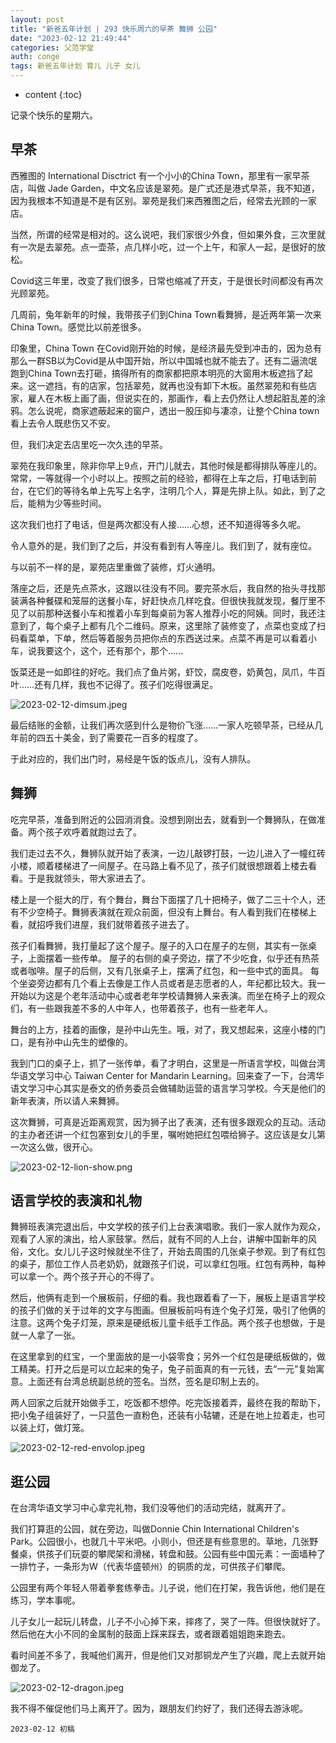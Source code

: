 ```yaml
---
layout: post
title: "新爸五年计划 | 293 快乐周六的早茶 舞狮 公园"
date: "2023-02-12 21:49:44"
categories: 父范学堂
auth: conge
tags: 新爸五年计划 育儿 儿子 女儿 
---
```

* content
{:toc}

记录个快乐的星期六。




## 早茶

西雅图的 International Disctrict 有一个小小的China Town，那里有一家早茶店，叫做 Jade Garden，中文名应该是翠苑。是广式还是港式早茶，我不知道，因为我根本不知道是不是有区别。翠苑是我们来西雅图之后，经常去光顾的一家店。

当然，所谓的经常是相对的。这么说吧，我们家很少外食，但如果外食，三次里就有一次是去翠苑。点一壶茶，点几样小吃，过一个上午，和家人一起，是很好的放松。

Covid这三年里，改变了我们很多，日常也缩减了开支，于是很长时间都没有再次光顾翠苑。

几周前，兔年新年的时候，我带孩子们到China Town看舞狮，是近两年第一次来China Town。感觉比以前差很多。

印象里，China Town 在Covid刚开始的时候，是经济最先受到冲击的，因为总有那么一群SB以为Covid是从中国开始，所以中国城也就不能去了。还有二逼流氓跑到China Town去打砸，搞得所有的商家都把原本明亮的大窗用木板遮挡了起来。这一遮挡，有的店家，包括翠苑，就再也没有卸下木板。虽然翠苑和有些店家，雇人在木板上画了画，但说实在的，那画作，看上去仍然让人想起脏乱差的涂鸦。怎么说呢，商家遮蔽起来的窗户，透出一股压抑与凄凉，让整个China town看上去令人既悲伤又不安。

但，我们决定去店里吃一次久违的早茶。

翠苑在我印象里，除非你早上9点，开门儿就去，其他时候是都得排队等座儿的。常常，一等就得一个小时以上。按照之前的经验，都得在上车之后，打电话到前台，在它们的等待名单上先写上名字，注明几个人，算是先排上队。如此，到了之后，能稍为少等些时间。

这次我们也打了电话，但是两次都没有人接……心想，还不知道得等多久呢。

令人意外的是，我们到了之后，并没有看到有人等座儿。我们到了，就有座位。

与以前不一样的是，翠苑店里重做了装修，灯火通明。

落座之后，还是先点茶水，这跟以往没有不同。要完茶水后，我自然的抬头寻找那装满各种餐碟和笼屉的送餐小车，好赶快点几样吃食。但很快我就发现，餐厅里不见了以前那种送餐小车和推着小车到每桌前为客人推荐小吃的阿姨。同时，我还注意到了，每个桌子上都有几个二维码。原来，这里除了装修变了，点菜也变成了扫码看菜单，下单，然后等着服务员把你点的东西送过来。点菜不再是可以看着小车，说我要这个，这个，还有那个，那个……

饭菜还是一如即往的好吃。我们点了鱼片粥，虾饺，腐皮卷，奶黄包，凤爪，牛百叶……还有几样，我也不记得了。孩子们吃得很满足。

![2023-02-12-dimsum.jpeg](https://s2.loli.net/2023/02/13/okH9jBtbRE4Dn8O.jpg)

最后结账的金额，让我们再次感到什么是物价飞涨……一家人吃顿早茶，已经从几年前的四五十美金，到了需要花一百多的程度了。

于此对应的，我们出门时，易经是午饭的饭点儿，没有人排队。

## 舞狮

吃完早茶，准备到附近的公园消消食。没想到刚出去，就看到一个舞狮队，在做准备。两个孩子欢呼着就跑过去了。

我们走过去不久，舞狮队就开始了表演，一边儿敲锣打鼓，一边儿进入了一幢红砖小楼，顺着楼梯进了一间屋子。在马路上看不见了，孩子们就很想跟着上楼去看看。于是我就领头，带大家进去了。

楼上是一个挺大的厅，有个舞台，舞台下面摆了几十把椅子，做了二三十个人，还有不少空椅子。舞狮表演就在观众前面，但没有上舞台。有人看到我们在楼梯上看，就招呼我们进屋，我们就带着孩子进去了。

孩子们看舞狮，我打量起了这个屋子。屋子的入口在屋子的左侧，其实有一张桌子，上面摆着一些传单。 屋子的右侧的桌子旁边，摆了不少吃食，似乎还有热茶或者咖啡。屋子的后侧，又有几张桌子上，摆满了红包，和一些中式的面具。 每个坐姿旁边都有几个看上去像是工作人员或者是志愿者的人，年纪都比较大。我一开始以为这是个老年活动中心或者老年学校请舞狮人来表演。而坐在椅子上的观众们，有一些跟我差不多的人中年人，也带着孩子，也有一些老年人。

舞台的上方，挂着的画像，是孙中山先生。哦，对了，我又想起来，这座小楼的门口，是有孙中山先生的塑像的。

我到门口的桌子上，抓了一张传单，看了才明白，这里是一所语言学校，叫做台湾华语文学习中心 Taiwan Center for Mandarin Learning。回来查了一下，台湾华语文学习中心其实是泰文的侨务委员会做辅助运营的语言学习学校。今天是他们的新年表演，所以请人来舞狮。

这次舞狮，可真是近距离观赏，因为狮子出了表演，还有很多跟观众的互动。活动的主办者还讲一个红包塞到女儿的手里，嘱咐她把红包喂给狮子。这应该是女儿第一次这么做，很开心。

![2023-02-12-lion-show.png](https://s2.loli.net/2023/02/13/IJhjAx5UgK2rcun.png)

## 语言学校的表演和礼物

舞狮班表演完退出后，中文学校的孩子们上台表演唱歌。我们一家人就作为观众，观看了人家的演出，给人家鼓掌。然后，就有不同的人上台，讲解中国新年的风俗，文化。女儿儿子这时候就坐不住了，开始去周围的几张桌子参观。到了有红包的桌子，那位工作人员老奶奶，就跟孩子们说，可以拿红包哦。红包有两种，每种可以拿一个。两个孩子开心的不得了。

然后，他俩有走到一个展板前，仔细的看。我也跟着看了一下，展板上是语言学校的孩子们做的关于过年的文字与图画。但展板前吗有连个兔子灯笼，吸引了他俩的注意。这两个兔子灯笼，原来是硬纸板儿童卡纸手工作品。两个孩子也想做，于是就一人拿了一张。

在这里拿到的红宝，一个里面放的是一小袋零食；另外一个红包是硬纸板做的，做工精美。打开之后是可以立起来的兔子，兔子前面真的有一元钱，去“一元”复始寓意。上面还有台湾总统副总统的签名。当然，签名是印制上去的。

两人回家之后就开始做手工，吃饭都不想停。吃完饭接着弄，最终在我的帮助下，把小兔子组装好了，一只蓝色一直粉色，还装有小轱辘，还是在地上拉着走，也可以装上灯，做灯笼。

![2023-02-12-red-envolop.jpeg](https://s2.loli.net/2023/02/13/vdXjuNYLiTeC2B7.jpg)

## 逛公园

在台湾华语文学习中心拿完礼物，我们没等他们的活动完结，就离开了。

我们打算逛的公园，就在旁边，叫做Donnie Chin International Children's Park。公园很小，也就几十平米吧。小则小，但还是有些意思的。草地，几张野餐桌，供孩子们玩耍的攀爬架和滑梯，转盘和鼓。公园有些中国元素：一面墙种了一排竹子，一条形为W（代表华盛顿州）的铜质的龙，可供孩子们攀爬。

公园里有两个年轻人带着拳套练拳击。儿子说，他们在打架，我告诉他，他们是在练习，学本事呢。

儿子女儿一起玩儿转盘，儿子不小心掉下来，摔疼了，哭了一阵。但很快就好了。然后他在大小不同的金属制的鼓面上踩来踩去，或者跟着姐姐跑来跑去。

看时间差不多了，我喊他们离开，但是他们又对那铜龙产生了兴趣，爬上去就开始御龙了。

![2023-02-12-dragon.jpeg](https://s2.loli.net/2023/02/13/N7sITbzgr4JRiYx.jpg)

我不得不催促他们马上离开了。因为，跟朋友们约好了，我们还得去游泳呢。


```
2023-02-12 初稿
```
